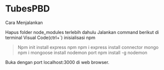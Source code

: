 # TubesPBD
Cara Menjalankan 

Hapus folder node_modules terlebih dahulu
Jalankan command berikut di terminal Visual Code(ctrl+`)
inisialisasi npm
> Npm init
install express 
> npm npm i express
install connector mongo
> npm i mongoose
install nodemon port
> npm install -g nodemon

Buka dengan port localhost:3000 di web browser.
